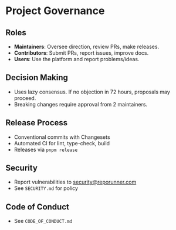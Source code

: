 # Project Governance

## Roles
- **Maintainers**: Oversee direction, review PRs, make releases.
- **Contributors**: Submit PRs, report issues, improve docs.
- **Users**: Use the platform and report problems/ideas.

## Decision Making
- Uses lazy consensus. If no objection in 72 hours, proposals may proceed.
- Breaking changes require approval from 2 maintainers.

## Release Process
- Conventional commits with Changesets
- Automated CI for lint, type-check, build
- Releases via `pnpm release`

## Security
- Report vulnerabilities to security@reporunner.com
- See `SECURITY.md` for policy

## Code of Conduct
- See `CODE_OF_CONDUCT.md`
